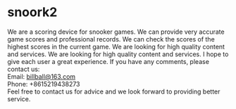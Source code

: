 # snoork2
We are a scoring device for snooker games. We can provide very accurate game scores and professional records. We can check the scores of the highest scores in the current game. We are looking for high quality content and services. We are looking for high quality content and services. I hope to give each user a great experience. If you have any comments, please contact us:  
Email: billball@163.com  
Phone: +8615219438273  
Feel free to contact us for advice and we look forward to providing better service.
